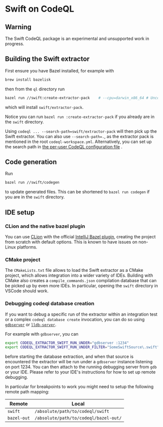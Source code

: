 # Swift on CodeQL

## Warning

The Swift CodeQL package is an experimental and unsupported work in progress.

## Building the Swift extractor

First ensure you have Bazel installed, for example with

```bash
brew install bazelisk
```

then from the `ql` directory run

```bash
bazel run //swift:create-extractor-pack    # --cpu=darwin_x86_64 # Uncomment on Arm-based Macs
```

which will install `swift/extractor-pack`.

Notice you can run `bazel run :create-extractor-pack` if you already are in the `swift` directory.

Using `codeql ... --search-path=swift/extractor-pack` will then pick up the Swift extractor. You can also use
`--search-path=.`, as the extractor pack is mentioned in the root `codeql-workspace.yml`. Alternatively, you can
set up the search path
in [the per-user CodeQL configuration file](https://codeql.github.com/docs/codeql-cli/specifying-command-options-in-a-codeql-configuration-file/#using-a-codeql-configuration-file)
.

## Code generation

Run

```bash
bazel run //swift/codegen
```

to update generated files. This can be shortened to
`bazel run codegen` if you are in the `swift` directory.

## IDE setup

### CLion and the native bazel plugin

You can use [CLion][1] with the official [IntelliJ Bazel plugin][2], creating the project from scratch with default
options. This is known to have issues on non-Linux platforms.

[1]: https://www.jetbrains.com/clion/

[2]: https://ij.bazel.build/

### CMake project

The `CMakeLists.txt` file allows to load the Swift extractor as a CMake project, which allows integration into a wider
variety of IDEs. Building with CMake also creates a `compile_commands.json` compilation database that can be picked up
by even more IDEs. In particular, opening the `swift` directory in VSCode should work.

### Debugging codeql database creation

If you want to debug a specific run of the extractor within an integration test or a complex `codeql database create`
invocation, you can do so using [`gdbserver`][gdbserver] or [`lldb-server`][lldb-server].

[gdbserver]: https://sourceware.org/gdb/onlinedocs/gdb/gdbserver-man.html

[lldb-server]: https://lldb.llvm.org/man/lldb-server.html

For example with `gdbserver`, you can

```bash
export CODEQL_EXTRACTOR_SWIFT_RUN_UNDER="gdbserver :1234"
export CODEQL_EXTRACTOR_SWIFT_RUN_UNDER_FILTER="SomeSwiftSource\.swift"  # can be any regex matching extractor args
```

before starting the database extraction, and when that source is encountered the extractor will be run under
a `gdbserver` instance listening on port 1234. You can then attach to the running debugging server from `gdb` or your
IDE. Please refer to your IDE's instructions for how to set up remote debugging.

In particular for breakpoints to work you might need to setup the following remote path mapping:

| Remote      | Local                                 |
|-------------|---------------------------------------|
| `swift`     | `/absolute/path/to/codeql/swift`      |
| `bazel-out` | `/absolute/path/to/codeql/bazel-out/` |
